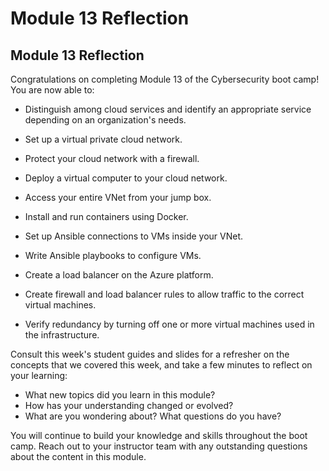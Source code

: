 # Module 13 Reflection

## Module 13 Reflection

Congratulations on completing Module 13 of the Cybersecurity boot camp! You are now able to:

- Distinguish among cloud services and identify an appropriate service depending on an organization's needs.

- Set up a virtual private cloud network.
- Protect your cloud network with a firewall.
- Deploy a virtual computer to your cloud network.
- Access your entire VNet from your jump box.
- Install and run containers using Docker.
- Set up Ansible connections to VMs inside your VNet.
- Write Ansible playbooks to configure VMs.
- Create a load balancer on the Azure platform.
- Create firewall and load balancer rules to allow traffic to the correct virtual machines.
- Verify redundancy by turning off one or more virtual machines used in the infrastructure.

Consult this week's student guides and slides for a refresher on the concepts that we covered this week, and take a few minutes to reflect on your learning:

- What new topics did you learn in this module? 
- How has your understanding changed or evolved? 
- What are you wondering about? What questions do you have?

You will continue to build your knowledge and skills throughout the boot camp. Reach out to your instructor team with any outstanding questions about the content in this module.
